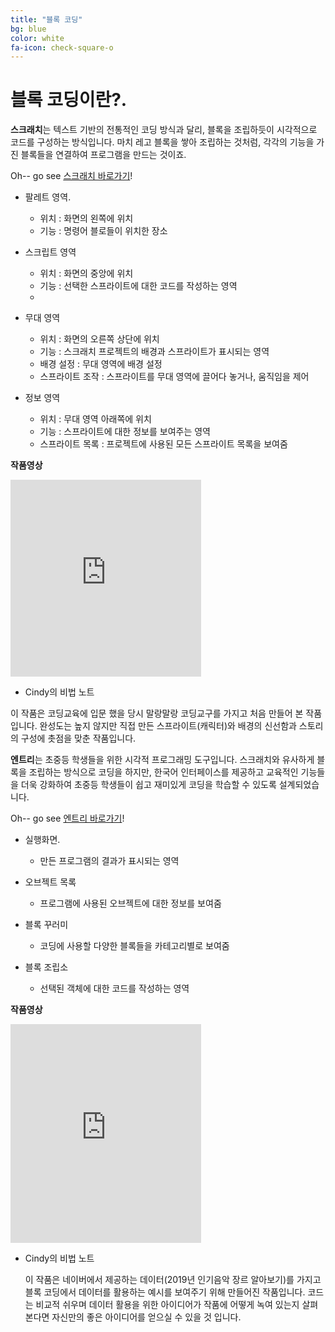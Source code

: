 ```yaml
---
title: "블록 코딩"
bg: blue
color: white
fa-icon: check-square-o
---
```



# 블록 코딩이란?.

**스크래치**는 텍스트 기반의 전통적인 코딩 방식과 달리, 블록을 조립하듯이 시각적으로 코드를 구성하는 방식입니다. 마치 레고 블록을 쌓아 조립하는 것처럼, 각각의 기능을 가진 블록들을 연결하여 프로그램을 만드는 것이죠.

Oh-- go see [스크래치 바로가기](https://scratch.mit.edu)!

- 팔레트 영역.
  * 위치 : 화면의 왼쪽에 위치
  * 기능 : 명령어 블로들이 위치한 장소
   
- 스크립트 영역
  * 위치 : 화면의 중앙에 위치
  * 기능 : 선택한 스프라이트에 대한 코드를 작성하는 영역
  * 
- 무대 영역
  * 위치 : 화면의 오른쪽 상단에 위치
  * 기능 : 스크래치 프로젝트의 배경과 스프라이트가 표시되는 영역
  * 배경 설정 : 무대 영역에 배경 설정
  * 스프라이트 조작 : 스프라이트를 무대 영역에 끌어다 놓거나, 움직임을 제어
    
- 정보 영역
  * 위치 : 무대 영역 아래쪽에 위치
  * 기능 : 스프라이트에 대한 정보를 보여주는 영역
  * 스프라이트 목록 : 프로젝트에 사용된 모든 스프라이트 목록을 보여줌
  

**작품영상**
   <div class = "icontain">
   <iframe width="305" height="315" src="https://www.youtube.com/embed/j9D_41RZCac?si=4EwOrUXqo9z4tj_-" title="YouTube video player" frameborder="0"    
    allow="accelerometer; autoplay; clipboard-write; encrypted-media; gyroscope; picture-in-picture; web-share" referrerpolicy="strict-origin-when-cross-origin" 
    allowfullscreen></iframe>
   </div>

- Cindy의 비법 노트
  
이 작품은 코딩교육에 입문 했을 당시 말랑말랑 코딩교구를 가지고 처음 만들어 본 작품입니다. 완성도는 높지 않지만 직접 만든 스프라이트(캐릭터)와 배경의 신선함과 스토리의 구성에 촛점을 맞춘 작품입니다.

**엔트리**는 초중등 학생들을 위한 시각적 프로그래밍 도구입니다.  스크래치와 유사하게 블록을 조립하는 방식으로 코딩을 하지만,  한국어 인터페이스를 제공하고 교육적인 기능들을 더욱 강화하여  초중등 학생들이  쉽고 재미있게 코딩을 학습할 수 있도록 설계되었습니다.

Oh-- go see [엔트리 바로가기]("https://playentry.org/")!

- 실행화면.
  * 만든 프로그램의 결과가 표시되는 영역
     
- 오브젝트 목록
  * 프로그램에 사용된 오브젝트에 대한 정보를 보여줌
     
- 블록 꾸러미
  * 코딩에 사용할 다양한 블록들을 카테고리별로 보여줌
    
- 블록 조립소
  * 선택된 객체에 대한 코드를 작성하는 영역

**작품영상**
   <div class = "icontain">
   <iframe width="305" height="350" src="https://www.youtube.com/embed/tzXH-bHkwQM?si=Xh6akaDVzTBOnD0D" title="YouTube video player" frameborder="0" allow="accelerometer; autoplay; clipboard-write; encrypted-media; gyroscope; picture-in-picture; web-share" referrerpolicy="strict-origin-when-cross-origin" allowfullscreen></iframe>
   </div>

- Cindy의 비법 노트

  이 작품은 네이버에서 제공하는 데이터(2019년 인기음악 장르 알아보기)를 가지고 블록 코딩에서 데이터를 활용하는 예시를 보여주기 위해 만들어진 작품입니다. 코드는 비교적 쉬우며 데이터 활용을 위한 아이디어가 작품에 어떻게 녹여 있는지 살펴 본다면 자신만의 좋은 아이디어를 얻으실 수 있을 것 입니다.
  
  
  


